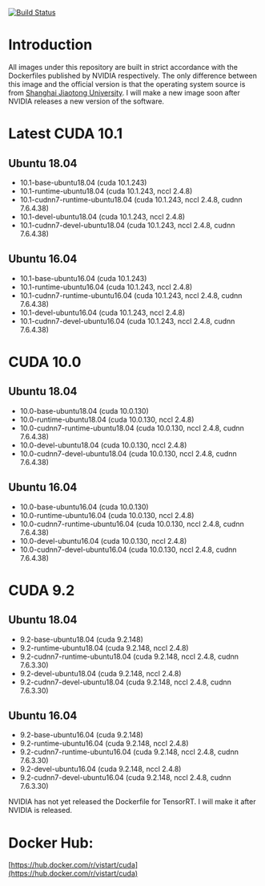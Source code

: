 [![Build Status](https://travis-ci.org/vistart/Dockerfiles.svg?branch=cuda)](https://travis-ci.org/vistart/Dockerfiles)

# Introduction
All images under this repository are built in strict accordance with the Dockerfiles published by NVIDIA respectively. The only difference between this image and the official version is that the operating system source is from [Shanghai Jiaotong University](https://ftp.sjtu.edu.cn). I will make a new image soon after NVIDIA releases a new version of the software.

# Latest CUDA 10.1
## Ubuntu 18.04
- 10.1-base-ubuntu18.04 (cuda 10.1.243)
- 10.1-runtime-ubuntu18.04 (cuda 10.1.243, nccl 2.4.8)
- 10.1-cudnn7-runtime-ubuntu18.04 (cuda 10.1.243, nccl 2.4.8, cudnn 7.6.4.38)
- 10.1-devel-ubuntu18.04 (cuda 10.1.243, nccl 2.4.8)
- 10.1-cudnn7-devel-ubuntu18.04 (cuda 10.1.243, nccl 2.4.8, cudnn 7.6.4.38)

## Ubuntu 16.04
- 10.1-base-ubuntu16.04 (cuda 10.1.243)
- 10.1-runtime-ubuntu16.04 (cuda 10.1.243, nccl 2.4.8)
- 10.1-cudnn7-runtime-ubuntu16.04 (cuda 10.1.243, nccl 2.4.8, cudnn 7.6.4.38)
- 10.1-devel-ubuntu16.04 (cuda 10.1.243, nccl 2.4.8)
- 10.1-cudnn7-devel-ubuntu16.04 (cuda 10.1.243, nccl 2.4.8, cudnn 7.6.4.38)

# CUDA 10.0
## Ubuntu 18.04
- 10.0-base-ubuntu18.04 (cuda 10.0.130)
- 10.0-runtime-ubuntu18.04 (cuda 10.0.130, nccl 2.4.8)
- 10.0-cudnn7-runtime-ubuntu18.04 (cuda 10.0.130, nccl 2.4.8, cudnn 7.6.4.38)
- 10.0-devel-ubuntu18.04 (cuda 10.0.130, nccl 2.4.8)
- 10.0-cudnn7-devel-ubuntu18.04 (cuda 10.0.130, nccl 2.4.8, cudnn 7.6.4.38)

## Ubuntu 16.04
- 10.0-base-ubuntu16.04 (cuda 10.0.130)
- 10.0-runtime-ubuntu16.04 (cuda 10.0.130, nccl 2.4.8)
- 10.0-cudnn7-runtime-ubuntu16.04 (cuda 10.0.130, nccl 2.4.8, cudnn 7.6.4.38)
- 10.0-devel-ubuntu16.04 (cuda 10.0.130, nccl 2.4.8)
- 10.0-cudnn7-devel-ubuntu16.04 (cuda 10.0.130, nccl 2.4.8, cudnn 7.6.4.38)

# CUDA 9.2
## Ubuntu 18.04
- 9.2-base-ubuntu18.04 (cuda 9.2.148)
- 9.2-runtime-ubuntu18.04 (cuda 9.2.148, nccl 2.4.8)
- 9.2-cudnn7-runtime-ubuntu18.04 (cuda 9.2.148, nccl 2.4.8, cudnn 7.6.3.30)
- 9.2-devel-ubuntu18.04 (cuda 9.2.148, nccl 2.4.8)
- 9.2-cudnn7-devel-ubuntu18.04 (cuda 9.2.148, nccl 2.4.8, cudnn 7.6.3.30)

## Ubuntu 16.04
- 9.2-base-ubuntu16.04 (cuda 9.2.148)
- 9.2-runtime-ubuntu16.04 (cuda 9.2.148, nccl 2.4.8)
- 9.2-cudnn7-runtime-ubuntu16.04 (cuda 9.2.148, nccl 2.4.8, cudnn 7.6.3.30)
- 9.2-devel-ubuntu16.04 (cuda 9.2.148, nccl 2.4.8)
- 9.2-cudnn7-devel-ubuntu16.04 (cuda 9.2.148, nccl 2.4.8, cudnn 7.6.3.30)

NVIDIA has not yet released the Dockerfile for TensorRT. I will make it after NVIDIA is released.

# Docker Hub:
[https://hub.docker.com/r/vistart/cuda](https://hub.docker.com/r/vistart/cuda)